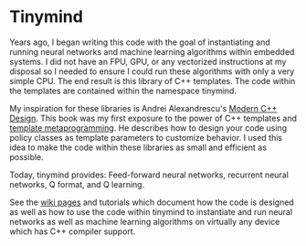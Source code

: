 <html>
<body>
<h1>Tinymind</h1>
<p>Years ago, I began writing this code with the goal of instantiating and running neural networks and machine learning algorithms within embedded systems. I did not have an FPU, GPU, or any vectorized instructions at my disposal so I needed to ensure I could run these algorithms with only a very simple CPU. The end result is this library of C++ templates. The code within the templates are contained within the namespace tinymind.</p>
<p>My inspiration for these libraries is Andrei Alexandrescu's <a href="https://en.wikipedia.org/wiki/Modern_C%2B%2B_Design">Modern C++ Design</a>. This book was my first exposure to the power of C++ templates and <a href="https://en.wikipedia.org/wiki/Template_metaprogramming">template metaprogramming</a>. He describes how to design your code using policy classes as template parameters to customize behavior. I used this idea to make the code within these libraries as small and efficient as possible.</p>
<p>Today, tinymind provides: Feed-forward neural networks, recurrent neural networks, Q format, and Q learning.</p>
<p>See the <a href="https://github.com/intel/cppnnml/wiki">wiki pages</a> and tutorials which document how the code is designed as well as how to use the code within tinymind to instantiate and run neural networks as well as machine learning algorithms on virtually any device which has C++ compiler support.</p>
</body>
</html>
